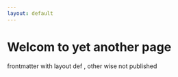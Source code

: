 ```yaml
---
layout: default
---
```


# Welcom to yet another page

frontmatter with layout def , other wise not published  

